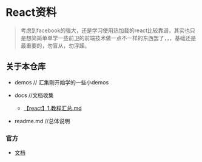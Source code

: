 
# React资料

> 考虑到facebook的强大，还是学习使用热加载的react比较靠谱，其实也只是想简简单单学一些前卫的前端技术做一点不一样的东西罢了，，，基础还是最重要的，勿盲从，勿浮躁。

## 关于本仓库


*  demos  // 汇集刚开始学的一些小demos

*  docs  //文档收集
   * [【react】1.教程汇总.md]('./doc/【react】1.教程汇总.md')

*  readme.md  //总体说明



### 官方

* [文档](http://reactjs.cn/react/docs/tutorial.html)

